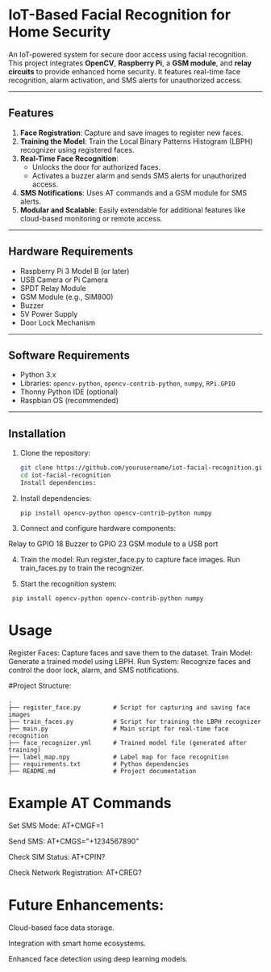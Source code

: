 # IoT-Based Facial Recognition for Home Security

An IoT-powered system for secure door access using facial recognition. This project integrates **OpenCV**, **Raspberry Pi**, a **GSM module**, and **relay circuits** to provide enhanced home security. It features real-time face recognition, alarm activation, and SMS alerts for unauthorized access.

---

## Features

1. **Face Registration**: Capture and save images to register new faces.
2. **Training the Model**: Train the Local Binary Patterns Histogram (LBPH) recognizer using registered faces.
3. **Real-Time Face Recognition**:
   - Unlocks the door for authorized faces.
   - Activates a buzzer alarm and sends SMS alerts for unauthorized access.
4. **SMS Notifications**: Uses AT commands and a GSM module for SMS alerts.
5. **Modular and Scalable**: Easily extendable for additional features like cloud-based monitoring or remote access.

---

## Hardware Requirements

- Raspberry Pi 3 Model B (or later)
- USB Camera or Pi Camera
- SPDT Relay Module
- GSM Module (e.g., SIM800)
- Buzzer
- 5V Power Supply
- Door Lock Mechanism

---

## Software Requirements

- Python 3.x
- Libraries: `opencv-python`, `opencv-contrib-python`, `numpy`, `RPi.GPIO`
- Thonny Python IDE (optional)
- Raspbian OS (recommended)

---

## Installation

1. Clone the repository:
   ```bash
   git clone https://github.com/yourusername/iot-facial-recognition.git
   cd iot-facial-recognition
   Install dependencies:
2. Install dependencies:

   ```
   pip install opencv-python opencv-contrib-python numpy

3. Connect and configure hardware components:

Relay to GPIO 18
Buzzer to GPIO 23
GSM module to a USB port

4. Train the model:
Run register_face.py to capture face images.
Run train_faces.py to train the recognizer.


5. Start the recognition system:
  ```
   pip install opencv-python opencv-contrib-python numpy

```
# Usage

Register Faces: Capture faces and save them to the dataset.
Train Model: Generate a trained model using LBPH.
Run System: Recognize faces and control the door lock, alarm, and SMS notifications.

#Project Structure:

```
.
├── register_face.py         # Script for capturing and saving face images
├── train_faces.py           # Script for training the LBPH recognizer
├── main.py                  # Main script for real-time face recognition
├── face_recognizer.yml      # Trained model file (generated after training)
├── label_map.npy            # Label map for face recognition
├── requirements.txt         # Python dependencies
├── README.md                # Project documentation

```
# Example AT Commands

Set SMS Mode: AT+CMGF=1

Send SMS: AT+CMGS="+1234567890"

Check SIM Status: AT+CPIN?

Check Network Registration: AT+CREG?

# Future Enhancements:

Cloud-based face data storage.

Integration with smart home ecosystems.

Enhanced face detection using deep learning models.


